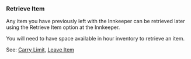 ### Retrieve Item
Any item you have previously left with the Innkeeper can be retrieved later using the Retrieve Item option at the
  Innkeeper.

You will need to have space available in hour inventory to retrieve an item.

See: [Carry Limit](/items/carry_limit.md), [Leave Item](leave_item.md)


